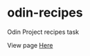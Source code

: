 # odin-recipes

Odin Project recipes task

View page [Here](https://davelilleystone.github.io/odin-recipes/)
